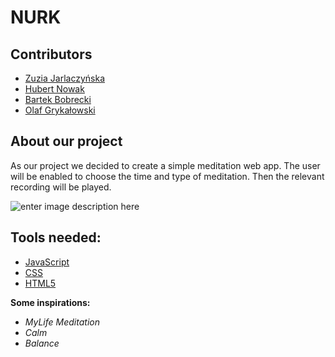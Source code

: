 # NURK
## Contributors
- [Zuzia Jarlaczyńska](https://github.com/Zuzaj)
- [Hubert Nowak](https://github.com/Hbrtnwk)
- [Bartek Bobrecki](https://github.com/bobrecki377)
- [Olaf Grykałowski](https://github.com/laFonni)

## About our project
As our project we decided to create a simple meditation web app. The user will be enabled to choose the time and type of meditation. Then the relevant recording will be played.

![enter image description here](https://pcdn.columbian.com/wp-content/uploads/2021/06/0615_fea_meditation.jpg)


##  Tools needed:
 - [JavaScript](https://www.javascript.com/about)
 - [CSS](https://www.w3.org/Style/CSS/Overview.en.html)
 - [HTML5](https://html.spec.whatwg.org/multipage/)

**Some inspirations:**

 - *MyLife Meditation*
 - *Calm*
 - *Balance*


 
